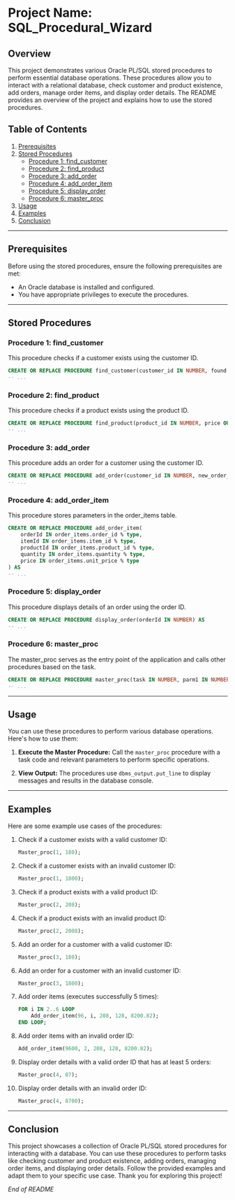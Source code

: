 # 

# Project Name: SQL_Procedural_Wizard

## Overview
This project demonstrates various Oracle PL/SQL stored procedures to perform essential database operations. These procedures allow you to interact with a relational database, check customer and product existence, add orders, manage order items, and display order details. The README provides an overview of the project and explains how to use the stored procedures.

## Table of Contents
1. [Prerequisites](#prerequisites)
2. [Stored Procedures](#stored-procedures)
   - [Procedure 1: find_customer](#procedure-1-find_customer)
   - [Procedure 2: find_product](#procedure-2-find_product)
   - [Procedure 3: add_order](#procedure-3-add_order)
   - [Procedure 4: add_order_item](#procedure-4-add_order_item)
   - [Procedure 5: display_order](#procedure-5-display_order)
   - [Procedure 6: master_proc](#procedure-6-master_proc)
3. [Usage](#usage)
4. [Examples](#examples)
5. [Conclusion](#conclusion)

---

## Prerequisites
Before using the stored procedures, ensure the following prerequisites are met:
- An Oracle database is installed and configured.
- You have appropriate privileges to execute the procedures.

---

## Stored Procedures

### Procedure 1: find_customer
This procedure checks if a customer exists using the customer ID.
```sql
CREATE OR REPLACE PROCEDURE find_customer(customer_id IN NUMBER, found OUT NUMBER) AS
-- ...
```

### Procedure 2: find_product
This procedure checks if a product exists using the product ID.
```sql
CREATE OR REPLACE PROCEDURE find_product(product_id IN NUMBER, price OUT products.list_price % TYPE) AS
-- ...
```

### Procedure 3: add_order
This procedure adds an order for a customer using the customer ID.
```sql
CREATE OR REPLACE PROCEDURE add_order(customer_id IN NUMBER, new_order_id OUT NUMBER) AS
-- ...
```

### Procedure 4: add_order_item
This procedure stores parameters in the order_items table.
```sql
CREATE OR REPLACE PROCEDURE add_order_item(
    orderId IN order_items.order_id % type,
    itemId IN order_items.item_id % type,
    productId IN order_items.product_id % type,
    quantity IN order_items.quantity % type,
    price IN order_items.unit_price % type
) AS
-- ...
```

### Procedure 5: display_order
This procedure displays details of an order using the order ID.
```sql
CREATE OR REPLACE PROCEDURE display_order(orderId IN NUMBER) AS
-- ...
```

### Procedure 6: master_proc
The master_proc serves as the entry point of the application and calls other procedures based on the task.
```sql
CREATE OR REPLACE PROCEDURE master_proc(task IN NUMBER, parm1 IN NUMBER) AS
-- ...
```

---

## Usage
You can use these procedures to perform various database operations. Here's how to use them:

1. **Execute the Master Procedure:** Call the `master_proc` procedure with a task code and relevant parameters to perform specific operations.

2. **View Output:** The procedures use `dbms_output.put_line` to display messages and results in the database console.

---

## Examples
Here are some example use cases of the procedures:

1. Check if a customer exists with a valid customer ID:
   ```sql
   Master_proc(1, 180);
   ```

2. Check if a customer exists with an invalid customer ID:
   ```sql
   Master_proc(1, 1800);
   ```

3. Check if a product exists with a valid product ID:
   ```sql
   Master_proc(2, 208);
   ```

4. Check if a product exists with an invalid product ID:
   ```sql
   Master_proc(2, 2008);
   ```

5. Add an order for a customer with a valid customer ID:
   ```sql
   Master_proc(3, 180);
   ```

6. Add an order for a customer with an invalid customer ID:
   ```sql
   Master_proc(3, 1800);
   ```

7. Add order items (executes successfully 5 times):
   ```sql
   FOR i IN 2..6 LOOP
       Add_order_item(96, i, 208, 128, 8200.82);
   END LOOP;
   ```

8. Add order items with an invalid order ID:
   ```sql
   Add_order_item(9600, 2, 208, 128, 8200.82);
   ```

9. Display order details with a valid order ID that has at least 5 orders:
   ```sql
   Master_proc(4, 87);
   ```

10. Display order details with an invalid order ID:
    ```sql
    Master_proc(4, 8700);
    ```

---

## Conclusion
This project showcases a collection of Oracle PL/SQL stored procedures for interacting with a database. You can use these procedures to perform tasks like checking customer and product existence, adding orders, managing order items, and displaying order details. Follow the provided examples and adapt them to your specific use case. Thank you for exploring this project!

*End of README*